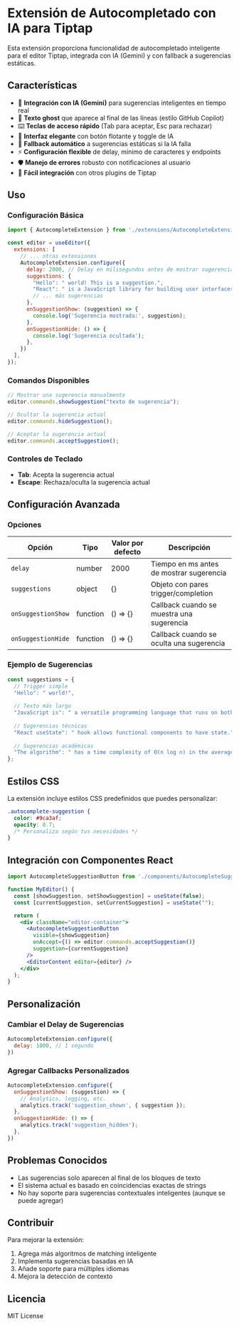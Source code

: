 # Extensión de Autocompletado con IA para Tiptap

Esta extensión proporciona funcionalidad de autocompletado inteligente para el editor Tiptap, integrada con IA (Gemini) y con fallback a sugerencias estáticas.

## Características

- 🤖 **Integración con IA (Gemini)** para sugerencias inteligentes en tiempo real
- 🎯 **Texto ghost** que aparece al final de las líneas (estilo GitHub Copilot)
- ⌨️ **Teclas de acceso rápido** (Tab para aceptar, Esc para rechazar)
- 🎨 **Interfaz elegante** con botón flotante y toggle de IA
- 🔄 **Fallback automático** a sugerencias estáticas si la IA falla
- ⚡ **Configuración flexible** de delay, mínimo de caracteres y endpoints
- 🛡️ **Manejo de errores** robusto con notificaciones al usuario
- 🔧 **Fácil integración** con otros plugins de Tiptap

## Uso

### Configuración Básica

```javascript
import { AutocompleteExtension } from './extensions/AutocompleteExtension';

const editor = useEditor({
  extensions: [
    // ... otras extensiones
    AutocompleteExtension.configure({
      delay: 2000, // Delay en milisegundos antes de mostrar sugerencia
      suggestions: {
        "Hello": " world! This is a suggestion.",
        "React": " is a JavaScript library for building user interfaces.",
        // ... más sugerencias
      },
      onSuggestionShow: (suggestion) => {
        console.log('Sugerencia mostrada:', suggestion);
      },
      onSuggestionHide: () => {
        console.log('Sugerencia ocultada');
      },
    })
  ],
});
```

### Comandos Disponibles

```javascript
// Mostrar una sugerencia manualmente
editor.commands.showSuggestion("texto de sugerencia");

// Ocultar la sugerencia actual
editor.commands.hideSuggestion();

// Aceptar la sugerencia actual
editor.commands.acceptSuggestion();
```

### Controles de Teclado

- **Tab**: Acepta la sugerencia actual
- **Escape**: Rechaza/oculta la sugerencia actual

## Configuración Avanzada

### Opciones

| Opción | Tipo | Valor por defecto | Descripción |
|--------|------|------------------|-------------|
| `delay` | number | 2000 | Tiempo en ms antes de mostrar sugerencia |
| `suggestions` | object | {} | Objeto con pares trigger/completion |
| `onSuggestionShow` | function | () => {} | Callback cuando se muestra una sugerencia |
| `onSuggestionHide` | function | () => {} | Callback cuando se oculta una sugerencia |

### Ejemplo de Sugerencias

```javascript
const suggestions = {
  // Trigger simple
  "Hello": " world!",
  
  // Texto más largo
  "JavaScript is": " a versatile programming language that runs on both client and server.",
  
  // Sugerencias técnicas
  "React useState": " hook allows functional components to have state.",
  
  // Sugerencias académicas
  "The algorithm": " has a time complexity of O(n log n) in the average case.",
};
```

## Estilos CSS

La extensión incluye estilos CSS predefinidos que puedes personalizar:

```css
.autocomplete-suggestion {
  color: #9ca3af;
  opacity: 0.7;
  /* Personaliza según tus necesidades */
}
```

## Integración con Componentes React

```jsx
import AutocompleteSuggestionButton from './components/AutocompleteSuggestionButton';

function MyEditor() {
  const [showSuggestion, setShowSuggestion] = useState(false);
  const [currentSuggestion, setCurrentSuggestion] = useState("");

  return (
    <div className="editor-container">
      <AutocompleteSuggestionButton
        visible={showSuggestion}
        onAccept={() => editor.commands.acceptSuggestion()}
        suggestion={currentSuggestion}
      />
      <EditorContent editor={editor} />
    </div>
  );
}
```

## Personalización

### Cambiar el Delay de Sugerencias

```javascript
AutocompleteExtension.configure({
  delay: 1000, // 1 segundo
})
```

### Agregar Callbacks Personalizados

```javascript
AutocompleteExtension.configure({
  onSuggestionShow: (suggestion) => {
    // Analytics, logging, etc.
    analytics.track('suggestion_shown', { suggestion });
  },
  onSuggestionHide: () => {
    analytics.track('suggestion_hidden');
  },
})
```

## Problemas Conocidos

- Las sugerencias solo aparecen al final de los bloques de texto
- El sistema actual es basado en coincidencias exactas de strings
- No hay soporte para sugerencias contextuales inteligentes (aunque se puede agregar)

## Contribuir

Para mejorar la extensión:

1. Agrega más algoritmos de matching inteligente
2. Implementa sugerencias basadas en IA
3. Añade soporte para múltiples idiomas
4. Mejora la detección de contexto

## Licencia

MIT License 